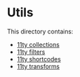 # Utils

This directory contains:

- [11ty collections](https://www.11ty.dev/docs/collections/)
- [11ty filters](https://www.11ty.dev/docs/filters/)
- [11ty shortcodes](https://www.11ty.dev/docs/shortcodes/)
- [11ty transforms](https://www.11ty.dev/docs/config/#transforms)
